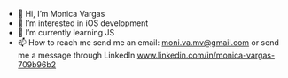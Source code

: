 - 👋 Hi, I’m Monica Vargas 
- 👀 I’m interested in iOS development
- 🌱 I’m currently learning JS 
- 📫 How to reach me send me an email: moni.va.mv@gmail.com or send me a message through LinkedIn www.linkedin.com/in/monica-vargas-709b96b2
